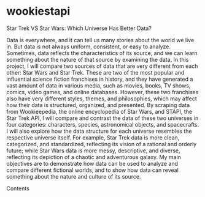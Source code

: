 # wookiestapi
Star Trek VS Star Wars: Which Universe Has Better Data?

Data is everywhere, and it can tell us many stories about the world we live in. But data is not always uniform, consistent, or easy to analyze. Sometimes, data reflects the characteristics of its source, and we can learn something about the nature of that source by examining the data. In this project, I will compare two sources of data that are very different from each other: Star Wars and Star Trek. These are two of the most popular and influential science fiction franchises in history, and they have generated a vast amount of data in various media, such as movies, books, TV shows, comics, video games, and online databases. However, these two franchises also have very different styles, themes, and philosophies, which may affect how their data is structured, organized, and presented. By scraping data from Wookieepedia, the online encyclopedia of Star Wars, and STAPI, the Star Trek API, I will compare and contrast the data of these two universes in four categories: characters, species, astronomical objects, and spacecrafts. I will also explore how the data structure for each universe resembles the respective universe itself. For example, Star Trek data is more clean, categorized, and standardized, reflecting its vision of a rational and orderly future; while Star Wars data is more messy, descriptive, and diverse, reflecting its depiction of a chaotic and adventurous galaxy. My main objectives are to demonstrate how data can be used to analyze and compare different fictional worlds, and to show how data can reveal something about the nature and culture of its source.

Contents
